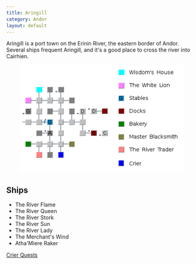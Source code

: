 ```yaml
---
title: Aringill
category: Andor
layout: default
---
```


Aringill is a port town on the Erinin River, the eastern border of Andor. Several
ships frequent Aringill, and it's a good place to cross the river into Cairhien.

<div style="text-align: center">
<img src="/assets/aringill.png" alt="aringill map">
</div>

## Ships

*  The River Flame
*  The River Queen
*  The River Stork
*  The River Sun
*  The River Lady
*  The Merchant's Wind
*  Atha'Miere Raker

[Crier Quests](/quests/crier/aringill)
